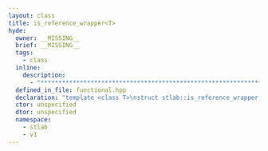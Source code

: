 ```yaml
---
layout: class
title: is_reference_wrapper<T>
hyde:
  owner: __MISSING__
  brief: __MISSING__
  tags:
    - class
  inline:
    description:
      - "***********************************************************************************************"
  defined_in_file: functional.hpp
  declaration: "template <class T>\nstruct stlab::is_reference_wrapper;"
  ctor: unspecified
  dtor: unspecified
  namespace:
    - stlab
    - v1
---
```

